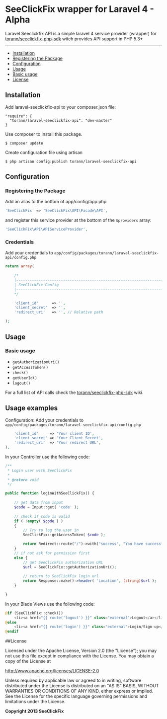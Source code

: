 # SeeClickFix wrapper for Laravel 4 - Alpha

Laravel Seeclickfix API is a simple laravel 4 service provider (wrapper) for [torann/seeclickfix-php-sdk]( https://github.com/torann/seeclickfix-php-sdk) 
witch provides API support in PHP 5.3+

---
 
- [Installation](#installation)
- [Registering the Package](#registering-the-package)
- [Configuration](#configuration)
- [Usage](#usage)
- [Basic usage](#basic-usage)
- [License](#license)

## Installation

Add laravel-seeclickfix-api to your composer.json file:

```
"require": {
  "torann/laravel-seeclickfix-api": "dev-master"
}
```

Use composer to install this package.

```
$ composer update
```

Create configuration file using artisan

```
$ php artisan config:publish torann/laravel-seeclickfix-api
```

## Configuration

### Registering the Package

Add an alias to the bottom of app/config/app.php

```php
'SeeClickFix' => 'SeeClickFix\API\Facade\API',
```

and register this service provider at the bottom of the `$providers` array:

```php
'SeeClickFix\API\APIServiceProvider',
```

### Credentials

Add your credentials to ``app/config/packages/torann/laravel-seeclickfix-api/config.php``

```php
return array( 
	
	/*
	|--------------------------------------------------------------------------
	| SeeClickFix Config
	|--------------------------------------------------------------------------
	*/

    'client_id'      => '',
    'client_secret'  => '',
    'redirect_uri'   => '', // Relative path

);
```

## Usage

### Basic usage

 - `getAuthorizationUri()`
 - `getAccessToken()`
 - `check()`
 - `getUserId()`
 - `logout()`

For a full list of API calls check the [torann/seeclickfix-php-sdk]( https://github.com/torann/seeclickfix-php-sdk/wiki) wiki. 

## Usage examples

Configuration:
Add your credentials to ``app/config/packages/torann/laravel-seeclickfix-api/config.php``

```php
    'client_id'     => 'Your client ID',
    'client_secret' => 'Your Client Secret',
    'redirect_uri'  => 'Your redirect URL',
),	
```
In your Controller use the following code:

```php
/**
 * Login user with SeeClickFix
 *
 * @return void
 */

public function loginWithSeeClickFix() {
	
	// get data from input
	$code = Input::get( 'code' );
	
	// check if code is valid
	if ( !empty( $code ) ) 
	{
		// Try to log the user in
        SeeClickFix::getAccessToken( $code );

		return Redirect::route("/")->with("success", "You have successfully logged in.");
	}
	// if not ask for permission first
	else {
		// get SeeClickFix authorization URL
		$url = SeeClickFix::getAuthorizationUri();
		
		// return to SeeClickFix login url
		return Response::make()->header( 'Location', (string)$url );
	}

}
```

In your Blade Views use the following code:

```php
@if (SeeClickFix::check())
	<li><a href="{{ route('logout') }}" class="external">Logout</a></li>
@else
	<li><a href="{{ route('login') }}" class="external">Login/Sign-up</a></li>
@endif
```

##License

Licensed under the Apache License, Version 2.0 (the "License"); you may not use this file except in compliance with the License. You may obtain a copy of the License at

http://www.apache.org/licenses/LICENSE-2.0

Unless required by applicable law or agreed to in writing, software distributed under the License is distributed on an "AS IS" BASIS, WITHOUT WARRANTIES OR CONDITIONS OF ANY KIND, either express or implied. See the License for the specific language governing permissions and limitations under the License.

**Copyright 2013 SeeClickFix**